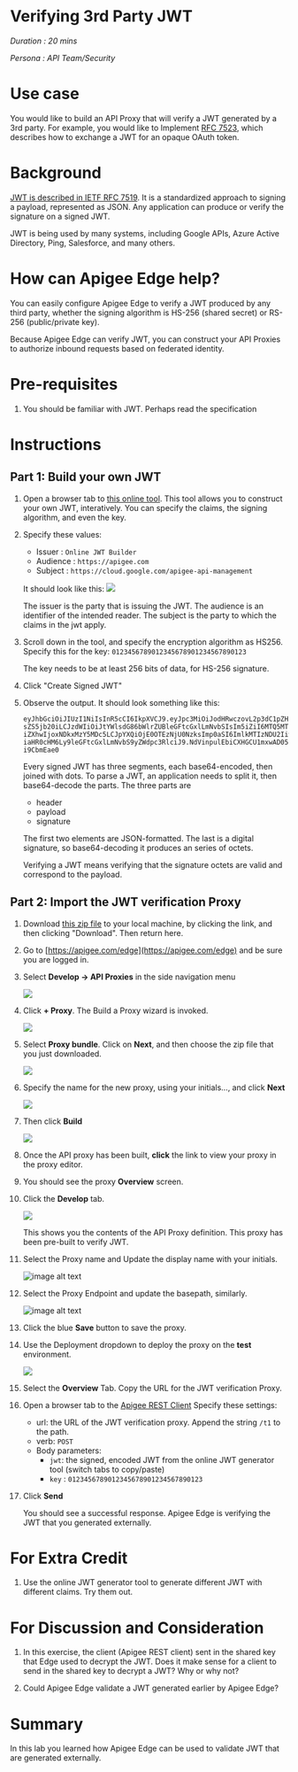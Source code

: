 # Verifying 3rd Party JWT

*Duration : 20 mins*

*Persona : API Team/Security*

# Use case

You would like to build an API Proxy that will verify a JWT generated by a 3rd party. For example, you would like to Implement [RFC 7523](https://tools.ietf.org/html/rfc7523), which describes how to exchange a JWT for an opaque OAuth token. 

# Background

[JWT is described in IETF RFC 7519](https://tools.ietf.org/html/rfc7519). It is a standardized approach to signing a payload, represented as JSON. Any application can produce or verify the signature on a signed JWT. 

JWT is being used by many systems, including Google APIs, Azure Active Directory, Ping, Salesforce, and many others. 

# How can Apigee Edge help?

You can easily configure Apigee Edge to verify a JWT produced by any third party, whether the signing algorithm is HS-256 (shared secret) or RS-256 (public/private key).

Because Apigee Edge can verify JWT, you can construct your API Proxies to authorize inbound requests based on federated identity. 


# Pre-requisites

1. You should be familiar with JWT. Perhaps read the specification

# Instructions

## Part 1: Build your own JWT

1. Open a browser tab to [this online
   tool](http://jwtbuilder.jamiekurtz.com/). This tool allows you to
   construct your own JWT, interatively. You can specify the claims, the signing algorithm,
   and even the key. 

2. Specify these values:

   * Issuer : `Online JWT Builder`
   * Audience : `https://apigee.com`
   * Subject : `https://cloud.google.com/apigee-api-management`

   It should look like this: 
   ![](./media/online-jwt-tool-set-audience-and-issuer.png)

   The issuer is the party that is issuing the JWT. The audience is an
   identifier of the intended reader. The subject is the party to which
   the claims in the jwt apply.

3. Scroll down in the tool, and specify the encryption algorithm as HS256.
   Specify this for the key: `0123456789012345678901234567890123`

   The key needs to be at least 256 bits of data, for HS-256 signature.

3. Click "Create Signed JWT"
  
3. Observe the output.  It should look something like this:

   ```
   eyJhbGciOiJIUzI1NiIsInR5cCI6IkpXVCJ9.eyJpc3MiOiJodHRwczovL2p3dC1pZHAuZXhhbXB
   sZS5jb20iLCJzdWIiOiJtYWlsdG86bWlrZUBleGFtcGxlLmNvbSIsIm5iZiI6MTQ5MTM2NTQ3OSw
   iZXhwIjoxNDkxMzY5MDc5LCJpYXQiOjE0OTEzNjU0NzksImp0aSI6ImlkMTIzNDU2IiwidHlwIjo
   iaHR0cHM6Ly9leGFtcGxlLmNvbS9yZWdpc3RlciJ9.NdVinpulEbiCXHGCU1mxwAD05v7q6ei2K3
   i9CbmEae0
   ```

   Every signed JWT has three segments, each base64-encoded, then joined with dots. To parse a
   JWT, an application needs to split it, then base64-decode the parts. The three parts are

   * header
   * payload
   * signature

   The first two elements are JSON-formatted. The last is a digital signature, so
   base64-decoding it produces an series of octets.

   Verifying a JWT means verifying that the signature octets are valid and
   correspond to the payload. 



## Part 2: Import the JWT verification Proxy

1. Download [this zip file](./code/apiproxy_xxx_jwt_verification.zip) to your local machine, by clicking the link, and then clicking "Download". Then return here.

2. Go to [https://apigee.com/edge](https://apigee.com/edge) and be sure you are logged in.

3. Select **Develop → API Proxies** in the side navigation menu

   ![](./media/Develop-Proxies.gif)

4. Click **+ Proxy**. The Build a Proxy wizard is invoked.

   ![](./media/Plus-New-Proxy.gif)

5. Select **Proxy bundle**. Click on **Next**, and then choose the zip file that you just downloaded.

   ![](./media/New-Proxy-Import-Bundle-Next.gif)

2. Specify the name for the new proxy, using your initials..., and click **Next**

   ![](./media/use-your-initials-click-next.png)

2. Then click **Build**

   ![](./media/click-build.png)

2. Once the API proxy has been built, **click** the link to view your proxy in the proxy editor. 

2. You should see the proxy **Overview** screen. 

2. Click the **Develop** tab.

   ![](./media/click-the-develop-tab.png)

   This shows you the contents of the API Proxy definition. This proxy has been pre-built to verify JWT.


3. Select the Proxy name and Update the display name with your initials.

   ![image alt text](./media/update-display-name.gif)

4. Select the Proxy Endpoint and update the basepath, similarly.

   ![image alt text](./media/update-basepath.gif)

5. Click the blue **Save** button to save the proxy.

2. Use the Deployment dropdown to deploy the proxy on the **test** environment.

   ![](./media/deploy-on-test.gif)

3. Select the **Overview** Tab.  Copy the URL for the JWT verification Proxy. 

4. Open a browser tab to the [Apigee REST Client](https://apigee-rest-client.appspot.com/)
   Specify these settings:

   * url: the URL of the JWT verification proxy.  Append the string `/t1` to the path.
   * verb: `POST`
   * Body parameters:
      * `jwt`: the signed, encoded JWT from the online JWT generator tool (switch tabs to copy/paste)
      * `key` : `0123456789012345678901234567890123`

5. Click **Send**

   You should see a successful response.
   Apigee Edge is verifying the JWT that you generated externally. 


# For Extra Credit

1. Use the online JWT generator tool to generate different JWT with different claims. Try them out.


# For Discussion and Consideration

1. In this exercise, the client (Apigee REST client) sent in the shared key that Edge used to decrypt the JWT.  Does it make sense for a client to send in the  shared key to decrypt a JWT? Why or why not?

2. Could Apigee Edge validate a JWT generated earlier by Apigee Edge?



# Summary

In this lab you learned how Apigee Edge can be used to validate JWT that are generated externally. 



